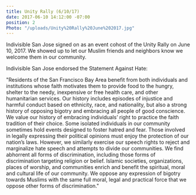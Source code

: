 ```yaml
---
title: Unity Rally (6/10/17)
date: 2017-06-10 14:12:00 -07:00
position: 2
Photo: "/uploads/Unity%20Rally%20June%202017.jpg"
---
```


Indivisible San Jose signed on as an event cohost of the Unity Rally on June 10, 2017.  We showed up to let our Muslim friends and neighbors know we welcome them in our community. 

Indivisible San Jose endorsed the Statement Against Hate: 

"Residents of the San Francisco Bay Area benefit from both individuals and institutions whose faith motivates them to provide food to the hungry, shelter to the needy, inexpensive or free health care, and other humanitarian services. Our history includes episodes of injustice and harmful conduct based on ethnicity, race, and nationality, but also a strong history of opposing bigotry and embracing all people of good conscience. We value our history of embracing individuals’ right to practice the faith tradition of their choice. Some isolated individuals in our community sometimes hold events designed to foster hatred and fear. Those involved in legally expressing their political opinions must enjoy the protection of our nation’s laws. However, we similarly exercise our speech rights to reject and marginalize hate speech and attempts to divide our communities. We find abhorrent all forms of discrimination, including those forms of discrimination targeting religion or belief. Islamic societies, organizations, places of worship, and communities enrich and benefit the spiritual, moral and cultural life of our community. We oppose any expression of bigotry towards Muslims with the same full moral, legal and practical force that we oppose other forms of discrimination."